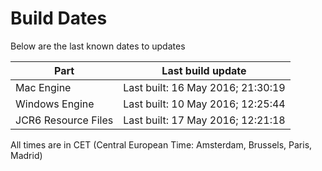 # Build Dates

Below are the last known dates to updates

Part | Last build update
-----|-----
Mac Engine | Last built: 16 May 2016; 21:30:19
Windows Engine | Last built: 10 May 2016; 12:25:44
JCR6 Resource Files | Last built: 17 May 2016; 12:21:18
All times are in CET (Central European Time: Amsterdam, Brussels, Paris, Madrid)



